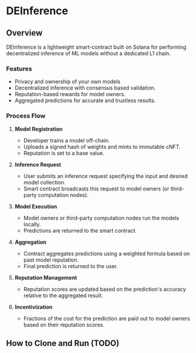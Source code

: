# DEInference

## Overview

DEInference is a lightweight smart-contract built on Solana for performing decentralized inference of ML models without a dedicated L1 chain. 

### Features
- Privacy and ownership of your own models
- Decentralized inference with consensus based validation.
- Reputation-based rewards for model owners.
- Aggregated predictions for accurate and trustless results.

### Process Flow
1. **Model Registration**  
   - Developer trains a model off-chain.  
   - Uploads a signed hash of weights and mints to immutable cNFT.  
   - Reputation is set to a base value.

2. **Inference Request**  
   - User submits an inference request specifying the input and desired model collection.
   - Smart contract broadcasts this request to model owners (or third-party computation nodes).  

3. **Model Execution**  
   - Model owners or third-party computation nodes run the models locally.
   - Predictions are returned to the smart contract.  

4. **Aggregation**  
   - Contract aggregates predictions using a weighted formula based on past model reputation.  
   - Final prediction is returned to the user.  

5. **Reputation Management**  
   - Reputation scores are updated based on the prediction's accuracy relative to the aggregated result.  

6. **Incentivization**  
   - Fractions of the cost for the prediction are paid out to model owners based on their reputation scores.

## How to Clone and Run (TODO)



